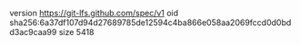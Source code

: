 version https://git-lfs.github.com/spec/v1
oid sha256:6a37df107d94d27689785de12594c4ba866e058aa2069fccd0d0bdd3ac9caa99
size 5418
